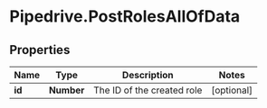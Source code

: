 # Pipedrive.PostRolesAllOfData

## Properties

Name | Type | Description | Notes
------------ | ------------- | ------------- | -------------
**id** | **Number** | The ID of the created role | [optional] 


